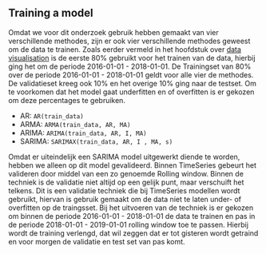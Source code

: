 ## Training a model

Omdat we voor dit onderzoek gebruik hebben gemaakt van vier verschillende methodes, zijn er ook vier verschillende methodes geweest om de data te trainen.
Zoals eerder vermeld in het hoofdstuk over [data visualisation]() is de eerste 80% gebruikt voor het trainen van de data, hierbij ging het om de periode 2016-01-01 - 2018-01-01.
De Trainingset van 80% over de periode 2016-01-01 - 2018-01-01 geldt voor alle vier de methodes. De validatieset kreeg ook 10% en het overige 10% ging naar de testset. Om te voorkomen dat het model gaat underfitten en of overfitten is er gekozen om deze percentages te gebruiken.


* AR: `AR(train_data)`
* ARMA: `ARMA(train_data, AR, MA)`
* ARIMA: `ARIMA(train_data, AR, I, MA)`
* SARIMA: `SARIMAX(train_data, AR, I , MA, s)`

Omdat er uiteindelijk een SARIMA model uitgewerkt diende te worden, hebben we alleen op dit model gevalideerd. Binnen TimeSeries gebeurt het valideren door middel van een zo genoemde Rolling window. Binnen de techniek is de validatie niet altijd op een gelijk punt, maar verschuift het telkens. Dit is een validatie techniek die bij TimeSeries modellen wordt gebruikt, hiervan is gebruik  gemaakt om de data niet te laten under- of overfitten op de traingsset. Bij het uitvoeren van de techniek is er gekozen om binnen de periode 2016-01-01 - 2018-01-01 de data te trainen en pas in de periode 2018-01-01 - 2019-01-01 rolling window toe te passen. Hierbij wordt de training verlengd, dat wil zeggen dat er tot gisteren wordt getraind en voor morgen de validatie en test set van pas komt.



